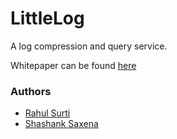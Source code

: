 # LittleLog
A log compression and query service.

Whitepaper can be found [here](./LittleLogCompression.pdf)

### Authors
- [Rahul Surti](https://github.com/rahulsurti97)
- [Shashank Saxena](https://github.com/Salil999)
